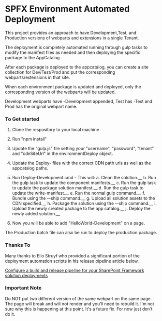 # SPFX Environment Automated Deployment

This project provides an approach to have Development,Test, and Production versions of webparts and extensions in a single Tenant.

The deployment is completely automated running through gulp tasks to modify the manifest files as needed and then deploying the specific package to the AppCatalog.

After each package is deployed to the appcatalog, you can create a site collection for Dev/Test/Prod and put the corresponding webparts/extensions in that site.

When each environment package is updated and deployed, only the corresponding version of the webparts will be updated.

Development webparts have -Development appended, Test has -Test and Prod has the original webpart name.


### To Get started

1.  Clone the respository to your local machine
2.  Run "npm install"
3.  Update the "gulp.js" file setting your "username", "password", "tenant" and "cdnSiteUrl" in the environmentDeploy object.
4.  Update the Deploy- files with the correct CDN path urls as well as the appcatalog paths.
5.  Run Deploy-Development.cmd
        - This will:
            a.  Clean the solution.__
            b.  Run the gulp task to update the component manifests.__
            c.  Run the gulp task to update the package solution manifest.__
            d.  Run the gulp task to update the write-manifest.__
            e.  Run the normal gulp command.__
            f.  Bundle using the --ship command.__
            g.  Upload all solution assets to the CDN specified.__
            h.  Package the solution using the --ship command.__
            i.  Upload the newly created package to the app catalog.__
            j.  Deploy the newly added solution.__

6.  Now you will be able to add "HelloWorld-Development" on a page.  

The Production batch file can also be run to deploy the production package.

### Thanks To

Many thanks to Elio Struyf who provided a significant portion of the deployment automation scripts in his release pipeline article below.

[Configure a build and release pipeline for your SharePoint Framework solution deployments](https://www.eliostruyf.com/configure-a-build-and-release-pipeline-for-your-sharepoint-framework-solution-deployments//)



### Important Note

Do NOT put two different version of the same webpart on the same page.  The page will break and will not render and you'll need to rebuild it.  I'm not sure why this is happening at this point.  It's a future fix.  For now just don't do it.